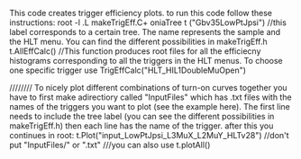 This code creates trigger efficiency plots.
to run this code follow these instructions:
root -l
.L makeTrigEff.C+
oniaTree t ("Gbv35LowPtJpsi") //this label corresponds to a certain tree. The name represents the sample and the HLT menu. You can find the different possibilities in makeTrigEff.h
t.AllEffCalc()  //This function produces root files for all the efficiecny histograms corresponding to all the triggers in the HLT menus. To choose one specific trigger use TrigEffCalc("HLT_HIL1DoubleMuOpen")

//////// To nicely plot different combinations of turn-on curves together you have to first make adirectiory called "InputFiles" which has .txt files with the names of the triggers you want to plot (see the example here). The first line needs to include the tree label (you can see the different possibilities in makeTrigEff.h) then each line has the name of the trigger. after this you continues in root:
t.Plot("input_LowPtJpsi_L3MuX_L2MuY_HLTv28") //don't put "InputFiles/" or ".txt"
///you can also use t.plotAll()
